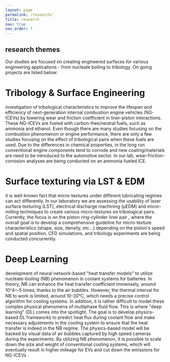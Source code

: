 ```yaml
---
layout: page
permalink: /research/
title: research
nav: true
nav_order: 7
---
```


## research themes

Our studies are focused on creating engineered surfaces for various engineering applications - from nucleate boiling to tribology.
On going projects are listed below: 

# Tribology & Surface Engineering

investigation of tribological characteristics to improve the lifespan and efficiency of next-generation internal combustion engine vehicles (NG-ICEVs) by lowering wear and friction coefficient in liner-piston interactions. These NG-ICEVs are fueled with carbon-free/neutral fuels, such as ammonia and ethanol. Even though there are many studies focusing on the combustion phenomenon or engine performance, there are only a few studies focusing on the effect of tribological pairs when these fuels are used. Due to the differences in chemical properties, in the long run conventional engine components tend to corrode and new coating/materials are need to be introduced to the automotive sector. In our lab, wear-friction-corrosion analyses are being conducted on an ammonia fueled ICE.    

# Surface texturing via LST & EDM

it is well-known fact that micro-textures under different lubricating regimes can act differently. In our laboratory we are assessing the usability of laser surface texturing (LST), electrical discharge machining (μEDM) and micro-milling techniques to create various micro-textures on tribological pairs. Currently, the focus is on the piston ring-cylinder liner pair , where the overall goal is to develop a comprehensive guideline for micro-texture characteristics (shape, size, density, etc...) depending on the piston's speed and spatial position. CFD simulations, and tribology experiments are being conducted concurrently. 

# Deep Learning

development of neural network-based "heat transfer models" to utilize nucleate-boiling (NB) phenomenon in coolant systems for batteries. In theory, NB can enhance the heat transfer coefficient immensely, around 10^4～5 times, thanks to the air bubbles. However, the thermal interval for NB to work is limited, around 10-30°C, which needs a precise control algorithm for cooling systems. In addition, it is rather difficult to model these complex physical phenomena of multiphase fluid flow. This is where "deep learning" (DL) comes into the spotlight. The goal is to develop physics-based DL frameworks to predict heat flux during coolant flow and make necessary adjustments in the cooling system to ensure that the heat transfer is indeed in the NB regime. The physics-based model will be backed by visual data of air bubbles captured by high speed cameras during the experiments. By utilizing NB phenomenon, it is possible to scale down the size and weight of conventional cooling systems, which will eventually result in higher mileage for EVs and cut down the emissions for NG-ICEVs .
